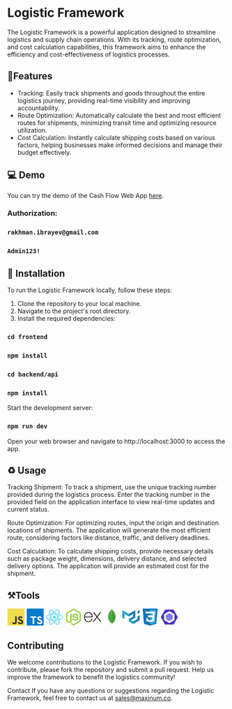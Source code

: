 # Logistic Framework

The Logistic Framework is a powerful application designed to streamline logistics and supply chain operations. With its tracking, route optimization, and cost calculation capabilities, this framework aims to enhance the efficiency and cost-effectiveness of logistics processes.

 ## 📔Features

 - Tracking: Easily track shipments and goods throughout the entire logistics journey, providing real-time visibility and improving accountability.
 - Route Optimization: Automatically calculate the best and most efficient routes for shipments, minimizing transit time and optimizing resource utilization.
 - Cost Calculation: Instantly calculate shipping costs based on various factors, helping businesses make informed decisions and manage their budget effectively.

## 💻 Demo

You can try the demo of the Cash Flow Web App <a href="https://ship-demo.maxinum.kz/">here</a>.
### Authorization:
### `rakhman.ibrayev@gmail.com`
### `Admin123!`

## 💾 Installation

To run the Logistic Framework locally, follow these steps:

1. Clone the repository to your local machine.
2. Navigate to the project's root directory.
3. Install the required dependencies:
### `cd frontend`
### `npm install`
### `cd backend/api`
### `npm install`

Start the development server:
### `npm run dev`
Open your web browser and navigate to http://localhost:3000 to access the app.

## ♻️ Usage
Tracking Shipment:
To track a shipment, use the unique tracking number provided during the logistics process. Enter the tracking number in the provided field on the application interface to view real-time updates and current status.

Route Optimization:
For optimizing routes, input the origin and destination locations of shipments. The application will generate the most efficient route, considering factors like distance, traffic, and delivery deadlines.

Cost Calculation:
To calculate shipping costs, provide necessary details such as package weight, dimensions, delivery distance, and selected delivery options. The application will provide an estimated cost for the shipment.

## ⚒️Tools

<div>
    <img src="https://github.com/devicons/devicon/blob/master/icons/javascript/javascript-original.svg" title="JS" alt="JS" width="40" height="40"/>
    <img src="https://github.com/devicons/devicon/blob/master/icons/typescript/typescript-original.svg" title="TS" alt="TS" width="40" height="40"/>
    <img src="https://github.com/devicons/devicon/blob/master/icons/react/react-original.svg" title="React" alt="React" width="40" height="40"/>
    <img src="https://github.com/devicons/devicon/blob/master/icons/nodejs/nodejs-original.svg" title="NodeJS" alt="NodeJS" width="40" height="40"/>
    <img src="https://github.com/devicons/devicon/blob/master/icons/express/express-original.svg" title="Express" alt="Express" width="40" height="40"/>
    <img src="https://github.com/devicons/devicon/blob/master/icons/mongodb/mongodb-original.svg" title="MongoDB" alt="MongoDB" width="40" height="40"/>
    <img src="https://github.com/devicons/devicon/blob/master/icons/materialui/materialui-original.svg" title="MUI" alt="MUI" width="40" height="40"/>
    <img src="https://github.com/devicons/devicon/blob/master/icons/css3/css3-original.svg" title="CSS" alt="CSS" width="40" height="40"/>
    <img src="https://github.com/devicons/devicon/blob/master/icons/eslint/eslint-original.svg" title="Eslint" alt="Eslint" width="40" height="40"/>
</div>


## Contributing

We welcome contributions to the Logistic Framework. If you wish to contribute, please fork the repository and submit a pull request. Help us improve the framework to benefit the logistics community!

Contact
If you have any questions or suggestions regarding the Logistic Framework, feel free to contact us at sales@maxinum.co.

